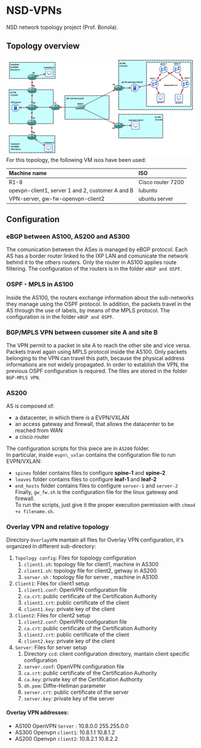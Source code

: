 # NSD-VPNs
NSD network topology project (Prof. Bonola).

## Topology overview
![](immagini/topology.png)
For this topology, the following VM isos have been used:

| Machine name                                     | ISO               |
| :----------------------------------------------- | :---------------- |
| R1-8                                             | Cisco router 7200 |
| opevpn-client1, server 1 and 2, customer A and B | lubuntu           |
| VPN-server, gw-fw-openvpn-client2                | ubuntu server     |
 

## Configuration

### eBGP between AS100, AS200 and AS300
The comunication between the ASes is managed by eBGP protocol. Each AS has a border router linked to the IXP LAN
and comunicate the network behind it to the others routers. Only the router in AS100 applies route filtering.
The configuration of the routers is in the folder `eBGP and OSPF`.

### OSPF - MPLS in AS100
Inside the AS100, the routers exchange information about the sub-networks they manage using the OSPF protocol. In addition, the packets travel in the AS through the use of labels, by means of the MPLS protocol. The configuration is in the folder `eBGP and OSPF`.

### BGP/MPLS VPN between cusomer site A and site B
The VPN permit to a packet in site A to reach the other site and vice versa. Packets travel again using MPLS protocol inside the AS100.
Only packets belonging to the VPN can travel this path, because the physical address informations are not widely propagated.
In order to establish the VPN, the previous OSPF configuration is required. The files are stored in the folder `BGP-MPLS VPN`.

### AS200
AS is composed of: 

- a datacenter, in which there is a EVPN/VXLAN
- an access gateway and firewall, that allows the datacenter to be reached from WAN
- a cisco router

The configuration scripts for this piece are in `AS200` folder.<br>
In particular, inside `evpn\_vxlan` contains the configuration file to run EVPN/VXLAN:

- `spines` folder contains files to configure __spine-1__ and __spine-2__
- `leaves` folder contains files to configure __leaf-1__ and __leaf-2__
- `end_hosts` folder contains files to configure `server-1` and `server-2`
Finally, `gw_fw.sh` is the configuration file for the linux gateway and firewall.<br>
To run the scripts, just give it the proper execution permission with `chmod +x filename.sh`.<br>


### Overlay VPN and relative topology


Directory `OverlayVPN` mantain all files for Overlay VPN configuration, it's organized in different sub-directory:

1. `Topology config`: Files for topology configuration
   1. `client1.sh`: topology file for client1, machine in AS300
   2. `client1.sh`: topology file for client2, getway in AS200
   3. `server.sh` : topology file for server , machine in AS100 
2. `Client1`: Files for client1 setup
   1. `client1.conf`: OpenVPN configuration file 
   2. `ca.crt`: public certificate of the Certification Authority
   3. `client1.crt`: public certificate of the client
   4. `client1.key`: private key of the client
3. `Client2`: Files for client2 setup
   1. `client2.conf`: OpenVPN configuration file 
   2. `ca.crt`: public certificate of the Certification Authority
   3. `client2.crt`: public certificate of the client
   4. `client2.key`: private key of the client
4. `Server`: Files for server setup
   1.  Directory `ccd`: client configuration directory, mantain client specific configuration
   2.  `server.conf`: OpenVPN configuration file
   3.  `ca.crt`: public certificate of the Certification Authority
   4.  `ca.key`: private key of the Certification Authority
   5.  `dh.pem`: Diffie-Hellman parameter
   6.  `server.crt`: public certificate of the server
   7.  `server.key`: private key of the server

#### Overlay VPN addresses:

- AS100 OpenVPN `Server` : 10.8.0.0 255.255.0.0
- AS300 Openvpn `client1`: 10.8.1.1 10.8.1.2
- AS200 Openvpn `client2`: 10.8.2.1 10.8.2.2
